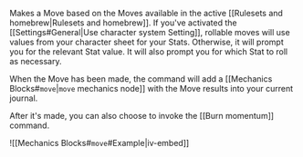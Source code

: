 Makes a Move based on the Moves available in the active [[Rulesets and homebrew|Rulesets and homebrew]]. If you've activated the [[Settings#General|Use character system Setting]], rollable moves will use values from your character sheet for your Stats. Otherwise, it will prompt you for the relevant Stat value. It will also prompt you for which Stat to roll as necessary.

When the Move has been made, the command will add a [[Mechanics Blocks#`move`|`move` mechanics node]] with the Move results into your current journal.

After it's made, you can also choose to invoke the [[Burn momentum]] command.

![[Mechanics Blocks#`move`#Example|iv-embed]]